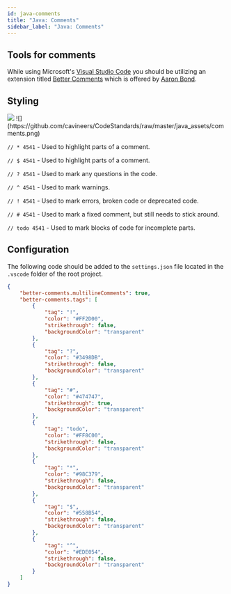 ```yaml
---
id: java-comments
title: "Java: Comments"
sidebar_label: "Java: Comments"
---
```


## Tools for comments

While using Microsoft's [Visual Studio Code](https://code.visualstudio.com/) you should be utilizing an extension titled [Better Comments](https://marketplace.visualstudio.com/items?itemName=aaron-bond.better-comments) which is offered by [Aaron Bond](https://aaron-bond.github.io/).

## Styling

<img src="/img/comments.png">
![](https://github.com/cavineers/CodeStandards/raw/master/java_assets/comments.png)

`// * 4541` - Used to highlight parts of a comment.

`// $ 4541` - Used to highlight parts of a comment.

`// ? 4541` - Used to mark any questions in the code.

`// ^ 4541` - Used to mark warnings.

`// ! 4541` - Used to mark errors, broken code or deprecated code.

`// # 4541` - Used to mark a fixed comment, but still needs to stick around.

`// todo 4541` - Used to mark blocks of code for incomplete parts.

## Configuration

The following code should be added to the `settings.json` file located in the `.vscode` folder of the root project.

```json
{
    "better-comments.multilineComments": true,
    "better-comments.tags": [
        {
            "tag": "!",
            "color": "#FF2D00",
            "strikethrough": false,
            "backgroundColor": "transparent"
        },
        {
            "tag": "?",
            "color": "#3498DB",
            "strikethrough": false,
            "backgroundColor": "transparent"
        },
        {
            "tag": "#",
            "color": "#474747",
            "strikethrough": true,
            "backgroundColor": "transparent"
        },
        {
            "tag": "todo",
            "color": "#FF8C00",
            "strikethrough": false,
            "backgroundColor": "transparent"
        },
        {
            "tag": "*",
            "color": "#98C379",
            "strikethrough": false,
            "backgroundColor": "transparent"
        },
        {
            "tag": "$",
            "color": "#558B54",
            "strikethrough": false,
            "backgroundColor": "transparent"
        },
        {
            "tag": "^",
            "color": "#EDE054",
            "strikethrough": false,
            "backgroundColor": "transparent"
        }
    ]
}
```

